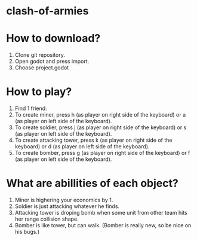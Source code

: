 # clash-of-armies

# How to download?

1. Clone git repository.
2. Open godot and press import.
3. Choose project.godot

# How to play?
1. Find 1 friend.
2. To create miner, press h (as player on right side of the keyboard) or a (as player on left side of the keyboard).
3. To create soldier, press j (as player on right side of the keyboard) or s (as player on left side of the keyboard).
4. To create attacking tower, press k (as player on right side of the keyboard) or d (as player on left side of the keyboard).
5. To create bomber, press g (as player on right side of the keyboard) or f (as player on left side of the keyboard).

# What are abillities of each object?

1. Miner is highering your economics by 1.
2. Soldier is just attacking whatever he finds.
3. Attacking tower is droping bomb when some unit from other team hits her range collision shape.
4. Bomber is like tower, but can walk. (Bomber is really new, so be nice on his bugs.)
